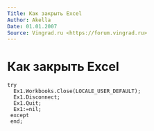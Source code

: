 ```yaml
---
Title: Как закрыть Excel
Author: Akella
Date: 01.01.2007
Source: Vingrad.ru <https://forum.vingrad.ru>
---
```



Как закрыть Excel
=================

    try
      Ex1.Workbooks.Close(LOCALE_USER_DEFAULT);
      Ex1.Disconnect;
      Ex1.Quit;
      Ex1:=nil;
     except
     end;

